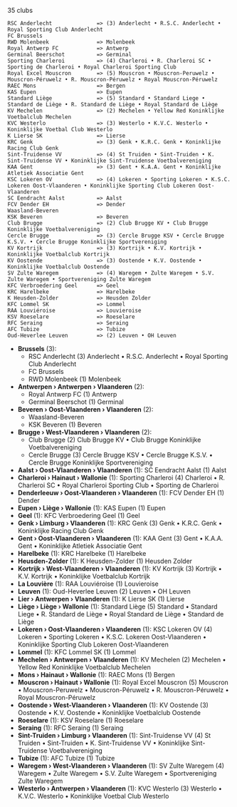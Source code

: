 35 clubs

```
RSC Anderlecht              => (3) Anderlecht • R.S.C. Anderlecht • Royal Sporting Club Anderlecht
FC Brussels                 
RWD Molenbeek               => Molenbeek
Royal Antwerp FC            => Antwerp
Germinal Beerschot          => Germinal
Sporting Charleroi          => (4) Charleroi • R. Charleroi SC • Sporting de Charleroi • Royal Charleroi Sporting Club
Royal Excel Mouscron        => (5) Mouscron • Mouscron-Peruwelz • Mouscron-Péruwelz • R. Mouscron-Péruwelz • Royal Mouscron-Péruwelz
RAEC Mons                   => Bergen
KAS Eupen                   => Eupen
Standard Liège              => (5) Standard • Standard Liege • Standard de Liège • R. Standard de Liège • Royal Standard de Liège
KV Mechelen                 => (2) Mechelen • Yellow Red Koninklijke Voetbalclub Mechelen
KVC Westerlo                => (3) Westerlo • K.V.C. Westerlo • Koninklijke Voetbal Club Westerlo
K Lierse SK                 => Lierse
KRC Genk                    => (3) Genk • K.R.C. Genk • Koninklijke Racing Club Genk
Sint-Truidense VV           => (4) St Truiden • Sint-Truiden • K. Sint-Truidense VV • Koninklijke Sint-Truidense Voetbalvereniging
KAA Gent                    => (3) Gent • K.A.A. Gent • Koninklijke Atletiek Associatie Gent
KSC Lokeren OV              => (4) Lokeren • Sporting Lokeren • K.S.C. Lokeren Oost-Vlaanderen • Koninklijke Sporting Club Lokeren Oost-Vlaanderen
SC Eendracht Aalst          => Aalst
FCV Dender EH               => Dender
Waasland-Beveren            
KSK Beveren                 => Beveren
Club Brugge                 => (2) Club Brugge KV • Club Brugge Koninklijke Voetbalvereniging
Cercle Brugge               => (3) Cercle Brugge KSV • Cercle Brugge K.S.V. • Cercle Brugge Koninklijke Sportvereniging
KV Kortrijk                 => (3) Kortrijk • K.V. Kortrijk • Koninklijke Voetbalclub Kortrijk
KV Oostende                 => (3) Oostende • K.V. Oostende • Koninklijke Voetbalclub Oostende
SV Zulte Waregem            => (4) Waregem • Zulte Waregem • S.V. Zulte Waregem • Sportvereniging Zulte Waregem
KFC Verbroedering Geel      => Geel
KRC Harelbeke               => Harelbeke
K Heusden-Zolder            => Heusden Zolder
KFC Lommel SK               => Lommel
RAA Louviéroise             => Louvieroise
KSV Roeselare               => Roeselare
RFC Seraing                 => Seraing
AFC Tubize                  => Tubize
Oud-Heverlee Leuven         => (2) Leuven • OH Leuven
```



- **Brussels** (3): 
  - RSC Anderlecht  (3) Anderlecht • R.S.C. Anderlecht • Royal Sporting Club Anderlecht
  - FC Brussels 
  - RWD Molenbeek  (1) Molenbeek
- **Antwerpen › Antwerpen › Vlaanderen** (2): 
  - Royal Antwerp FC  (1) Antwerp
  - Germinal Beerschot  (1) Germinal
- **Beveren › Oost-Vlaanderen › Vlaanderen** (2): 
  - Waasland-Beveren 
  - KSK Beveren  (1) Beveren
- **Brugge › West-Vlaanderen › Vlaanderen** (2): 
  - Club Brugge  (2) Club Brugge KV • Club Brugge Koninklijke Voetbalvereniging
  - Cercle Brugge  (3) Cercle Brugge KSV • Cercle Brugge K.S.V. • Cercle Brugge Koninklijke Sportvereniging
- **Aalst › Oost-Vlaanderen › Vlaanderen** (1): SC Eendracht Aalst  (1) Aalst
- **Charleroi › Hainaut › Wallonie** (1): Sporting Charleroi  (4) Charleroi • R. Charleroi SC • Royal Charleroi Sporting Club • Sporting de Charleroi
- **Denderleeuw › Oost-Vlaanderen › Vlaanderen** (1): FCV Dender EH  (1) Dender
- **Eupen › Liège › Wallonie** (1): KAS Eupen  (1) Eupen
- **Geel** (1): KFC Verbroedering Geel  (1) Geel
- **Genk › Limburg › Vlaanderen** (1): KRC Genk  (3) Genk • K.R.C. Genk • Koninklijke Racing Club Genk
- **Gent › Oost-Vlaanderen › Vlaanderen** (1): KAA Gent  (3) Gent • K.A.A. Gent • Koninklijke Atletiek Associatie Gent
- **Harelbeke** (1): KRC Harelbeke  (1) Harelbeke
- **Heusden-Zolder** (1): K Heusden-Zolder  (1) Heusden Zolder
- **Kortrijk › West-Vlaanderen › Vlaanderen** (1): KV Kortrijk  (3) Kortrijk • K.V. Kortrijk • Koninklijke Voetbalclub Kortrijk
- **La Louvière** (1): RAA Louviéroise  (1) Louvieroise
- **Leuven** (1): Oud-Heverlee Leuven  (2) Leuven • OH Leuven
- **Lier › Antwerpen › Vlaanderen** (1): K Lierse SK  (1) Lierse
- **Liège › Liège › Wallonie** (1): Standard Liège  (5) Standard • Standard Liege • R. Standard de Liège • Royal Standard de Liège • Standard de Liège
- **Lokeren › Oost-Vlaanderen › Vlaanderen** (1): KSC Lokeren OV  (4) Lokeren • Sporting Lokeren • K.S.C. Lokeren Oost-Vlaanderen • Koninklijke Sporting Club Lokeren Oost-Vlaanderen
- **Lommel** (1): KFC Lommel SK  (1) Lommel
- **Mechelen › Antwerpen › Vlaanderen** (1): KV Mechelen  (2) Mechelen • Yellow Red Koninklijke Voetbalclub Mechelen
- **Mons › Hainaut › Wallonie** (1): RAEC Mons  (1) Bergen
- **Mouscron › Hainaut › Wallonie** (1): Royal Excel Mouscron  (5) Mouscron • Mouscron-Peruwelz • Mouscron-Péruwelz • R. Mouscron-Péruwelz • Royal Mouscron-Péruwelz
- **Oostende › West-Vlaanderen › Vlaanderen** (1): KV Oostende  (3) Oostende • K.V. Oostende • Koninklijke Voetbalclub Oostende
- **Roeselare** (1): KSV Roeselare  (1) Roeselare
- **Seraing** (1): RFC Seraing  (1) Seraing
- **Sint-Truiden › Limburg › Vlaanderen** (1): Sint-Truidense VV  (4) St Truiden • Sint-Truiden • K. Sint-Truidense VV • Koninklijke Sint-Truidense Voetbalvereniging
- **Tubize** (1): AFC Tubize  (1) Tubize
- **Waregem › West-Vlaanderen › Vlaanderen** (1): SV Zulte Waregem  (4) Waregem • Zulte Waregem • S.V. Zulte Waregem • Sportvereniging Zulte Waregem
- **Westerlo › Antwerpen › Vlaanderen** (1): KVC Westerlo  (3) Westerlo • K.V.C. Westerlo • Koninklijke Voetbal Club Westerlo


